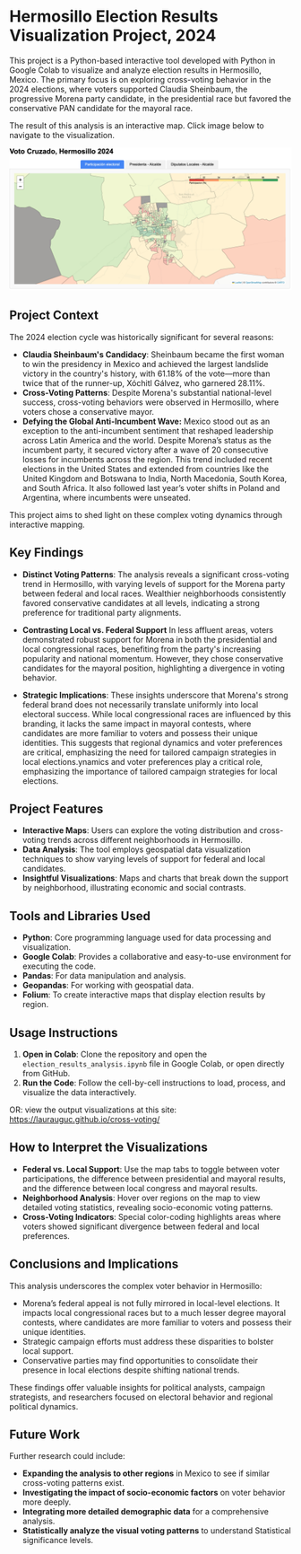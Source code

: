 # Hermosillo Election Results Visualization Project, 2024

This project is a Python-based interactive tool developed with Python in Google Colab to visualize and analyze election results in Hermosillo, Mexico. The primary focus is on exploring cross-voting behavior in the 2024 elections, where voters supported Claudia Sheinbaum, the progressive Morena party candidate, in the presidential race but favored the conservative PAN candidate for the mayoral race.

The result of this analysis is an interactive map. Click image below to navigate to the visualization.

[<img src="voting_participation.jpeg" alt="Interactive Geographical Visualization" width="600">](https://laurauguc.github.io/cross-voting/)

## Project Context

The 2024 election cycle was historically significant for several reasons:
- **Claudia Sheinbaum's Candidacy**: Sheinbaum became the first woman to win the presidency in Mexico and achieved the largest landslide victory in the country's history, with 61.18% of the vote—more than twice that of the runner-up, Xóchitl Gálvez, who garnered 28.11%.
- **Cross-Voting Patterns**: Despite Morena's substantial national-level success, cross-voting behaviors were observed in Hermosillo, where voters chose a conservative mayor.
- **Defying the Global Anti-Incumbent Wave:** Mexico stood out as an exception to the anti-incumbent sentiment that reshaped leadership across Latin America and the world. Despite Morena’s status as the incumbent party, it secured victory after a wave of 20 consecutive losses for incumbents across the region. This trend included recent elections in the United States and extended from countries like the United Kingdom and Botswana to India, North Macedonia, South Korea, and South Africa. It also followed last year’s voter shifts in Poland and Argentina, where incumbents were unseated.

This project aims to shed light on these complex voting dynamics through interactive mapping.

## Key Findings

- **Distinct Voting Patterns**:  The analysis reveals a significant cross-voting trend in Hermosillo, with varying levels of support for the Morena party between federal and local races. Wealthier neighborhoods consistently favored conservative candidates at all levels, indicating a strong preference for traditional party alignments.

- **Contrasting Local vs. Federal Support**  In less affluent areas, voters demonstrated robust support for Morena in both the presidential and local congressional races, benefiting from the party's increasing popularity and national momentum. However, they chose conservative candidates for the mayoral position, highlighting a divergence in voting behavior.

- **Strategic Implications**: These insights underscore that Morena's strong federal brand does not necessarily translate uniformly into local electoral success. While local congressional races are influenced by this branding, it lacks the same impact in mayoral contests, where candidates are more familiar to voters and possess their unique identities. This suggests that regional dynamics and voter preferences are critical, emphasizing the need for tailored campaign strategies in local elections.ynamics and voter preferences play a critical role, emphasizing the importance of tailored campaign strategies for local elections.

## Project Features

- **Interactive Maps**: Users can explore the voting distribution and cross-voting trends across different neighborhoods in Hermosillo.
- **Data Analysis**: The tool employs geospatial data visualization techniques to show varying levels of support for federal and local candidates.
- **Insightful Visualizations**: Maps and charts that break down the support by neighborhood, illustrating economic and social contrasts.

## Tools and Libraries Used

- **Python**: Core programming language used for data processing and visualization.
- **Google Colab**: Provides a collaborative and easy-to-use environment for executing the code.
- **Pandas**: For data manipulation and analysis.
- **Geopandas**: For working with geospatial data.
- **Folium**: To create interactive maps that display election results by region.

## Usage Instructions

1. **Open in Colab**: Clone the repository and open the `election_results_analysis.ipynb` file in Google Colab, or open directly from GitHub.
3. **Run the Code**: Follow the cell-by-cell instructions to load, process, and visualize the data interactively.

OR: view the output visualizations at this site: https://laurauguc.github.io/cross-voting/

## How to Interpret the Visualizations

- **Federal vs. Local Support**: Use the map tabs to toggle between voter participations, the difference between presidential and mayoral results, and the difference between local congress and mayoral results.
- **Neighborhood Analysis**: Hover over regions on the map to view detailed voting statistics, revealing socio-economic voting patterns.
- **Cross-Voting Indicators**: Special color-coding highlights areas where voters showed significant divergence between federal and local preferences.

## Conclusions and Implications

This analysis underscores the complex voter behavior in Hermosillo:
- Morena’s federal appeal is not fully mirrored in local-level elections. It impacts local congressional races but to a much lesser degree mayoral contests, where candidates are more familiar to voters and possess their unique identities. 
- Strategic campaign efforts must address these disparities to bolster local support.
- Conservative parties may find opportunities to consolidate their presence in local elections despite shifting national trends.

These findings offer valuable insights for political analysts, campaign strategists, and researchers focused on electoral behavior and regional political dynamics.

## Future Work

Further research could include:
- **Expanding the analysis to other regions** in Mexico to see if similar cross-voting patterns exist.
- **Investigating the impact of socio-economic factors** on voter behavior more deeply.
- **Integrating more detailed demographic data** for a comprehensive analysis.
- **Statistically analyze the visual voting patterns** to understand Statistical significance levels.



